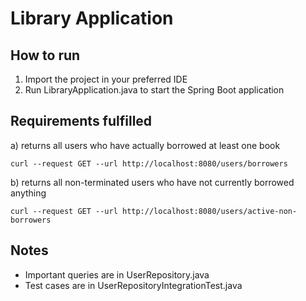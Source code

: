 # Library Application

## How to run

1. Import the project in your preferred IDE
2. Run LibraryApplication.java to start the Spring Boot application

## Requirements fulfilled

a) returns all users who have actually borrowed at least one book

`curl --request GET --url http://localhost:8080/users/borrowers`

b) returns all non-terminated users who have not currently borrowed anything

`curl --request GET --url http://localhost:8080/users/active-non-borrowers`

## Notes

- Important queries are in UserRepository.java
- Test cases are in UserRepositoryIntegrationTest.java